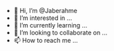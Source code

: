 - 👋 Hi, I’m @Jaberahme
- 👀 I’m interested in ...
- 🌱 I’m currently learning ...
- 💞️ I’m looking to collaborate on ...
- 📫 How to reach me ...

<!---
Jaberahme/Jaberahme is a ✨ special ✨ repository because its `README.md` (this file) appears on your GitHub profile.
You can click the Preview link to take a look at your changes.
--->
